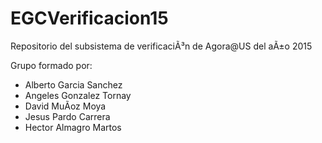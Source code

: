 # EGCVerificacion15
Repositorio del subsistema de verificaciÃ³n de Agora@US del aÃ±o 2015

Grupo formado por:
- Alberto Garcia Sanchez
- Angeles Gonzalez Tornay
- David MuÃoz Moya
- Jesus Pardo Carrera
- Hector Almagro Martos

